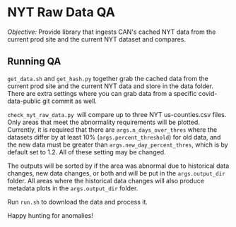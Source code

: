 # NYT Raw Data QA

*Objective:* Provide library that ingests CAN's cached NYT data from the current prod site and the current NYT dataset and compares.

## Running QA
`get_data.sh` and `get_hash.py` together grab the cached data from the current prod site and the current NYT data and store in the data folder. There are extra settings where you can grab data from a specific covid-data-public git commit as well.

`check_nyt_raw_data.py `will compare up to three NYT us-counties.csv files. Only areas that meet the abnormality requirements will be plotted. Currently, it is required that there are `args.n_days_over_thres` where the datasets differ by at least 10% (`args.percent_threshold`) for old data, and the new data must be greater than `args.new_day_percent_thres`, which is by default set to 1.2. All of these setting may be changed.

The outputs will be sorted by if the area was abnormal due to historical data changes, new data changes, or both and will be put in the `args.output_dir` folder. All areas where the historical data changes will also produce metadata plots in the `args.output_dir` folder. 

Run `run.sh` to download the data and process it.

Happy hunting for anomalies!
